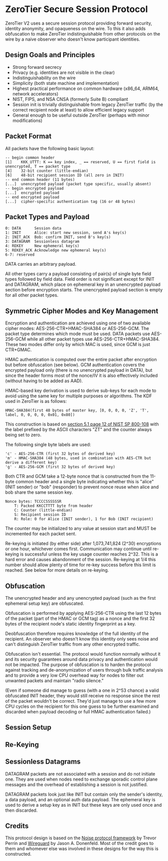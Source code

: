 # ZeroTier Secure Session Protocol

ZeroTier V2 uses a secure session protocol providing forward security, identity anonymity, and opaqueness on the wire. To this it also adds obfuscation to make ZeroTier indistinguishable from other protocols on the wire by a naive observer who doesn't know participant identities.

## Design Goals and Principles

 - Strong forward secrecy
 - Privacy (e.g. identities are not visible in the clear)
 - Indistinguishability on the wire
 - Simplicity (both state machine and implementation)
 - Highest practical performance on common hardware (x86_64, ARM64, network accelerators)
 - NIST, FIPS, and NSA CNSA (formerly Suite B) compliant
 - Session init is trivially distinguishable from legacy ZeroTier traffic (by the correct recipient node at least) to allow efficient legacy support
 - General enough to be useful outside ZeroTier (perhaps with minor modifications)

## Packet Format

All packets have the following basic layout:

    -- begin common header
    [1]    KKK_UTTT: K == key index, _ == reserved, U == first field is unencrypted, T == packet type
    [4]    32-bit counter (little-endian)
    [6]    48-bit recipient session ID (all zero in INIT)
    -- end common header (11 bytes)
    [...]  unencrypted payload (packet type specific, usually absent)
    -- begin encrypted payload
    [...]  encrypted payload
    -- end encrypted payload
    [...]  cipher-specific authentication tag (16 or 48 bytes)

## Packet Types and Payload

    0: DATA      Session data
    1: INIT      Alice: start new session, send A's key(s)
    2: INIT_ACK  Bob: confirm INIT, send B's key(s)
    3: DATAGRAM  Sessionless datagram
    4: REKEY     New ephemeral key(s)
    5: REKEY_ACK Acknowledge new ephemeral key(s)
    6-7: reserved

DATA carries an arbitrary payload.

All other types carry a payload consisting of pair(s) of single byte field types followed by field data. Field order is not significant except for INIT and DATAGRAM, which place on ephemeral key in an unencrypted payload section before encryption starts. The unencrypted payload section is empty for all other packet types.

## Symmetric Cipher Modes and Key Management

Encryption and authentication are achieved using one of two available cipher modes: AES-256-CTR+HMAC-SHA384 or AES-256-GCM. The packet type determines which mode must be used. DATA packets use AES-256-GCM while all other packet types use AES-256-CTR+HMAC-SHA384. These two modes differ only by which MAC is used, since GCM is just CTR+GMAC.

HMAC authentication is computed over the entire packet after encryption but before obfuscation (see below). GCM authentication covers the encrypted payload only (there is no unencrypted payload in DATA), but since the header forms most of the nonce/IV it is also effectively included (without having to be added as AAD).

HMAC-based key derivation is used to derive sub-keys for each mode to avoid using the same key for multiple purposes or algorithms. The KDF used in ZeroTier is as follows:

    HMAC-SHA384(first 48 bytes of master key, [0, 0, 0, 0, 'Z', 'T', label, 0, 0, 0, 0, 0x01, 0x80])

This construction is based on [section 5.1 page 12 of NIST SP 800-108](https://csrc.nist.gov/publications/detail/sp/800-108/final) with the label prefixed by the ASCII characters "ZT" and the counter always being set to zero.

The following single byte labels are used:

    'c' - AES-256-CTR (first 32 bytes of derived key)
    'm' - HMAC-SHA384 (48 bytes, used in combination with AES-CTR but derive a different key)
    'g' - AES-256-GCM (first 32 bytes of derived key)

Both CTR and GCM take a 12-byte nonce that is constructed from the 11-byte common header and a single byte indicating whether this is "alice" (INIT sender) or "bob" (responder) to prevent nonce reuse when alice and bob share the same session key.

    Nonce bytes: TCCCCSSSSSSR
        T: Packed KKCCTTTT byte from header
        C: Counter (little-endian)
        S: Recipient session ID
        R: Role: 0 for Alice (INIT sender), 1 for Bob (INIT recipient)

The counter may be initialized to any value at session start and MUST be incremented for each packet sent.

Re-keying is initiated (by either side) after 1,073,741,824 (2^30) encryptions or one hour, whichever comes first. Communication may continue until re-keying is successful unless the key usage counter reaches 2^32. This is a hard error and causes abandonment of the session. Re-keying at 1/4 this number should allow plenty of time for re-key success before this limit is reached. See below for more details on re-keying.

## Obfuscation

The unencrypted header and any unencrypted payload (such as the first ephemeral setup key) are obfuscated.

Obfuscation is performed by applying AES-256-CTR using the last 12 bytes of the packet (part of the HMAC or GCM tag) as a nonce and the first 32 bytes of the recipient node's static identity fingerprint as a key.

Deobfuscation therefore requires knowledge of the full identity of the recipient. An observer who doesn't know this identity only sees noise and can't distinguish ZeroTier traffic from any other encrypted traffic.

Obfuscation isn't essential. The protocol would function normally without it and its security guarantees around data privacy and authentication would not be impacted. The purpose of obfuscation is to harden the protocol against tracking and de-anonymization of users through bulk traffic analysis and to provide a very low CPU overhead way for nodes to filter out unwanted packets and maintain "radio silence."

(Even if someone did manage to guess (with a one in 2^53 chance) a valid obfuscated INIT header, they would still receive no response since the rest of the packet wouldn't be correct. They'd just manage to use a few more CPU cycles on the recipient for this one guess to be further examined and discarded when payload decoding or full HMAC authentication failed.)

## Session Setup

## Re-Keying

## Sessionless Datagrams

DATAGRAM packets are not associated with a session and do not initiate one. They are used when nodes need to exchange sporadic control plane messages and the overhead of establishing a session is not justified.

DATAGRAM packets look just like INIT but contain only the sender's identity, a data payload, and an optional auth data payload. The ephemeral key is used to derive a setup key as in INIT but these keys are only used once and then discarded.

## Credits

This protocol design is based on the [Noise protocol framework](http://noiseprotocol.org) by Trevor Perrin and [Wireguard](https://www.wireguard.com) by Jason A. Donenfeld. Most of the credit goes to them and whomever else was involved in these designs for the way this is constructed.
